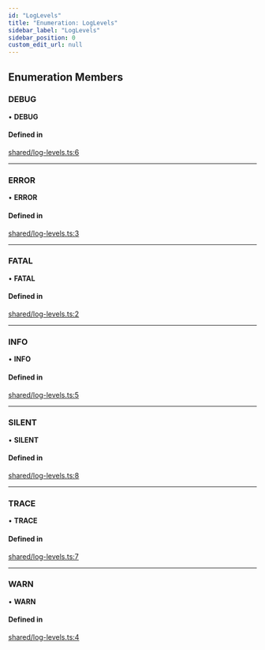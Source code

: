 ```yaml
---
id: "LogLevels"
title: "Enumeration: LogLevels"
sidebar_label: "LogLevels"
sidebar_position: 0
custom_edit_url: null
---
```


## Enumeration Members

### DEBUG

• **DEBUG**

#### Defined in

[shared/log-levels.ts:6](https://github.com/askui/askui/blob/4120833/packages/askui-nodejs/src/shared/log-levels.ts#L6)

___

### ERROR

• **ERROR**

#### Defined in

[shared/log-levels.ts:3](https://github.com/askui/askui/blob/4120833/packages/askui-nodejs/src/shared/log-levels.ts#L3)

___

### FATAL

• **FATAL**

#### Defined in

[shared/log-levels.ts:2](https://github.com/askui/askui/blob/4120833/packages/askui-nodejs/src/shared/log-levels.ts#L2)

___

### INFO

• **INFO**

#### Defined in

[shared/log-levels.ts:5](https://github.com/askui/askui/blob/4120833/packages/askui-nodejs/src/shared/log-levels.ts#L5)

___

### SILENT

• **SILENT**

#### Defined in

[shared/log-levels.ts:8](https://github.com/askui/askui/blob/4120833/packages/askui-nodejs/src/shared/log-levels.ts#L8)

___

### TRACE

• **TRACE**

#### Defined in

[shared/log-levels.ts:7](https://github.com/askui/askui/blob/4120833/packages/askui-nodejs/src/shared/log-levels.ts#L7)

___

### WARN

• **WARN**

#### Defined in

[shared/log-levels.ts:4](https://github.com/askui/askui/blob/4120833/packages/askui-nodejs/src/shared/log-levels.ts#L4)
